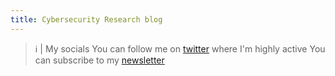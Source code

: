 ```yaml
---
title: Cybersecurity Research blog
---
```



> ℹ️ | My socials 
> You can follow me on [twitter](https://twitter.com/8erg_) where I'm highly active
> You can subscribe to my [newsletter](https://malware-chronicles.beehiiv.com/subscribe)


